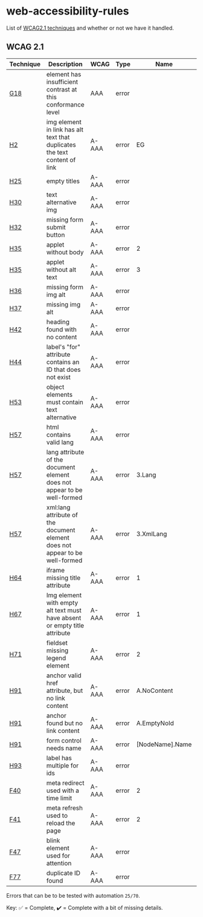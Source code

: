 # web-accessibility-rules

List of [WCAG2.1 techniques](https://www.w3.org/TR/WCAG21/) and whether or not we have it handled.

## WCAG 2.1

| Technique                                          | Description                                                                  | WCAG  | Type  | Name            | Complete |
| -------------------------------------------------- | ---------------------------------------------------------------------------- | ----- | ----- | --------------- | -------- |
| [G18](https://www.w3.org/TR/WCAG20-TECHS/G18.html) | element has insufficient contrast at this conformance level                  | AAA   | error |                 |          |
| [H2](https://www.w3.org/TR/WCAG20-TECHS/H2.html)   | img element in link has alt text that duplicates the text content of link    | A-AAA | error | EG              | ✅       |
| [H25](https://www.w3.org/TR/WCAG20-TECHS/H25.html) | empty titles                                                                 | A-AAA | error |                 | ✅       |
| [H30](https://www.w3.org/TR/WCAG20-TECHS/H30.html) | text alternative img                                                         | A-AAA | error |                 | ✅       |
| [H32](https://www.w3.org/TR/WCAG20-TECHS/H32.html) | missing form submit button                                                   | A-AAA | error |                 | ✅       |
| [H35](https://www.w3.org/TR/WCAG20-TECHS/H35.html) | applet without body                                                          | A-AAA | error | 2               | ✅       |
| [H35](https://www.w3.org/TR/WCAG20-TECHS/H35.html) | applet without alt text                                                      | A-AAA | error | 3               | ✅       |
| [H36](https://www.w3.org/TR/WCAG20-TECHS/H36.html) | missing form img alt                                                         | A-AAA | error |                 | ✅       |
| [H37](https://www.w3.org/TR/WCAG20-TECHS/H37.html) | missing img alt                                                              | A-AAA | error |                 | ✅       |
| [H42](https://www.w3.org/TR/WCAG20-TECHS/H42.html) | heading found with no content                                                | A-AAA | error |                 | ✅       |
| [H44](https://www.w3.org/TR/WCAG20-TECHS/H44.html) | label's "for" attribute contains an ID that does not exist                   | A-AAA | error |                 | ✅       |
| [H53](https://www.w3.org/TR/WCAG20-TECHS/H53.html) | object elements must contain text alternative                                | A-AAA | error |                 | ✅       |
| [H57](https://www.w3.org/TR/WCAG20-TECHS/H57.html) | html contains valid lang                                                     | A-AAA | error |                 | ✅       |
| [H57](https://www.w3.org/TR/WCAG20-TECHS/H57.html) | lang attribute of the document element does not appear to be well-formed     | A-AAA | error | 3.Lang          | ✅       |
| [H57](https://www.w3.org/TR/WCAG20-TECHS/H57.html) | xml:lang attribute of the document element does not appear to be well-formed | A-AAA | error | 3.XmlLang       | ✅       |
| [H64](https://www.w3.org/TR/WCAG20-TECHS/H64.html) | iframe missing title attribute                                               | A-AAA | error | 1               | ✅       |
| [H67](https://www.w3.org/TR/WCAG20-TECHS/H67.html) | Img element with empty alt text must have absent or empty title attribute    | A-AAA | error | 1               | ✅       |
| [H71](https://www.w3.org/TR/WCAG20-TECHS/H71.html) | fieldset missing legend element                                              | A-AAA | error | 2               | ✅       |
| [H91](https://www.w3.org/TR/WCAG20-TECHS/H91.html) | anchor valid href attribute, but no link content                             | A-AAA | error | A.NoContent     | ✅       |
| [H91](https://www.w3.org/TR/WCAG20-TECHS/H91.html) | anchor found but no link content                                             | A-AAA | error | A.EmptyNoId     | ✅       |
| [H91](https://www.w3.org/TR/WCAG20-TECHS/H91.html) | form control needs name                                                      | A-AAA | error | [NodeName].Name | ✔️        |
| [H93](https://www.w3.org/TR/WCAG20-TECHS/H93.html) | label has multiple for ids                                                   | A-AAA | error |                 | ✅       |
| [F40](https://www.w3.org/TR/WCAG20-TECHS/F40.html) | meta redirect used with a time limit                                         | A-AAA | error | 2               | ✅       |
| [F41](https://www.w3.org/TR/WCAG20-TECHS/F41.html) | meta refresh used to reload the page                                         | A-AAA | error | 2               | ✅       |
| [F47](https://www.w3.org/TR/WCAG20-TECHS/F47.html) | blink element used for attention                                             | A-AAA | error |                 | ✅       |
| [F77](https://www.w3.org/TR/WCAG20-TECHS/F77.html) | duplicate ID found                                                           | A-AAA | error |                 | ✅       |

Errors that can be to be tested with automation `25/70`.

Key: ✅ = Complete, ✔️ = Complete with a bit of missing details.
